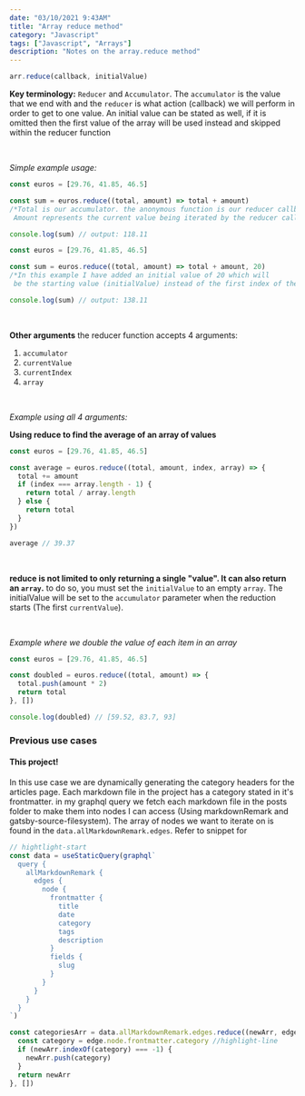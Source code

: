 ```yaml
---
date: "03/10/2021 9:43AM"
title: "Array reduce method"
category: "Javascript"
tags: ["Javascript", "Arrays"]
description: "Notes on the array.reduce method"
---
```


```js
arr.reduce(callback, initialValue)
```

**Key terminology:** `Reducer` and `Accumulator`. The `accumulator` is the value that we end with and the `reducer` is what action (callback) we will perform in order to get to one value. An initial value can be stated as well, if it is omitted then the first value of the array will be used instead and skipped within the reducer function

<br>

_Simple example usage:_

```js
const euros = [29.76, 41.85, 46.5]

const sum = euros.reduce((total, amount) => total + amount)
/*Total is our accumulator. the anonymous function is our reducer callback.
 Amount represents the current value being iterated by the reducer callback*/

console.log(sum) // output: 118.11

const euros = [29.76, 41.85, 46.5]

const sum = euros.reduce((total, amount) => total + amount, 20)
/*In this example I have added an initial value of 20 which will
 be the starting value (initialValue) instead of the first index of the array*/

console.log(sum) // output: 138.11
```

<br>

**Other arguments** the reducer function accepts 4 arguments:

1. `accumulator`
2. `currentValue`
3. `currentIndex`
4. `array`

<br>

_Example using all 4 arguments:_

**Using reduce to find the average of an array of values**

```js
const euros = [29.76, 41.85, 46.5]

const average = euros.reduce((total, amount, index, array) => {
  total += amount
  if (index === array.length - 1) {
    return total / array.length
  } else {
    return total
  }
})

average // 39.37
```

<br>

**reduce is not limited to only returning a single "value". It can also return an `array`.**
to do so, you must set the `initialValue` to an empty `array`. The initialValue will be set to the `accumulator` parameter when the reduction starts (The first `currentValue`).

<br>

_Example where we double the value of each item in an array_

```js
const euros = [29.76, 41.85, 46.5]

const doubled = euros.reduce((total, amount) => {
  total.push(amount * 2)
  return total
}, [])

console.log(doubled) // [59.52, 83.7, 93]
```

### Previous use cases

#### This project!

In this use case we are dynamically generating the category headers for the articles page. Each markdown file in the project has a category stated in it's frontmatter. in my graphql query we fetch each markdown file in the posts folder to make them into nodes I can access (Using markdownRemark and gatsby-source-filesystem). The array of nodes we want to iterate on is found in the `data.allMarkdownRemark.edges`. Refer to snippet for

```js
// hightlight-start
const data = useStaticQuery(graphql`
  query {
    allMarkdownRemark {
      edges {
        node {
          frontmatter {
            title
            date
            category
            tags
            description
          }
          fields {
            slug
          }
        }
      }
    }
  }
`)

const categoriesArr = data.allMarkdownRemark.edges.reduce((newArr, edge) => {
  const category = edge.node.frontmatter.category //highlight-line
  if (newArr.indexOf(category) === -1) {
    newArr.push(category)
  }
  return newArr
}, [])
```
